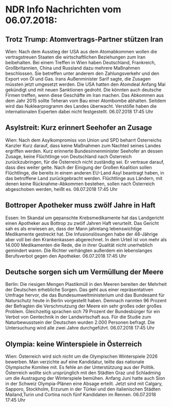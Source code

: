 # NDR Info Nachrichten vom 06.07.2018:


## Trotz Trump: Atomvertrags-Partner stützen Iran
Wien: Nach dem Ausstieg der USA aus dem Atomabkommen wollen die vertragstreuen Staaten die wirtschaftlichen Beziehungen zum Iran beibehalten. Bei einem Treffen in Wien haben Deutschland, Frankreich, Großbritannien, China und Russland dazu mehrere Maßnahmen beschlossen. Sie betreffen unter anderem den Zahlungsverkehr und den Export von Öl und Gas. Irans Außenminister Sarif sagte, die Zusagen müssten jetzt umgesetzt werden. Die USA hatten den Atomdeal Anfang Mai gekündigt und mit neuen Sanktionen gedroht. Die könnten auch deutsche Firmen treffen, wenn diese Geschäfte im Iran machen. Das Abkommen aus dem Jahr 2015 sollte Teheran vom Bau einer Atombombe abhalten. Seitdem wird das Nuklearprogramm des Landes überwacht. Verstöße haben die internationalen Experten dabei nicht festgestellt. 06.07.2018 17:45 Uhr 

## Asylstreit: Kurz erinnert Seehofer an Zusage
Wien: Nach dem Asylkompromiss von Union und SPD beharrt Österreichs Kanzler Kurz darauf, dass keine Maßnahmen zum Nachteil seines Landes ergriffen werden. Kurz erinnerte Bundesinnenminister Seehofer an dessen Zusage, keine Flüchtlinge von Deutschland nach Österreich zurückzubringen, für die Österreich nicht zuständig sei. Er vertraue darauf, dass dies weiter gelte. Nach der Einigung der Großen Koalition sollen Flüchtlinge, die bereits in einem anderen EU-Land Asyl beantragt haben, in das betroffene Land zurückgebracht werden. Flüchtlinge aus Ländern, mit denen keine Rücknahme-Abkommen bestehen, sollen nach Österreich abgeschoben werden, heißt es. 06.07.2018 17:45 Uhr 

## Bottroper Apotheker muss zwölf Jahre in Haft
Essen: Im Skandal um gepanschte Krebsmedikamente hat das Landgericht einen Apotheker aus Bottrop zu zwölf Jahren Haft verurteilt. Das Gericht sah es als erwiesen an, dass der Mann jahrelang lebenswichtige Medikamente gestreckt hat. Die Infusionslösungen habe der 48-Jährige aber voll bei den Krankenkassen abgerechnet. In dem Urteil ist von mehr als 14.000 Medikamenten die Rede, die in ihrer Qualität nicht unerheblich gemindert waren. Die Richter verhängten außerdem ein lebenslanges Berufsverbot gegen den Apotheker. 06.07.2018 17:45 Uhr 

## Deutsche sorgen sich um Vermüllung der Meere
Berlin: Die riesigen Mengen Plastikmüll in den Meeren bereiten der Mehrheit der Deutschen erhebliche Sorgen. Das geht aus einer repräsentativen Umfrage hervor, die das Bundesumweltministerium und das Bundesamt für Naturschutz heute in Berlin vorgestellt haben. Demnach nannten 96 Prozent der Befragten die Verschmutzung der Meere ein sehr großes oder großes Problem. Gleichzeitig sprachen sich 79 Prozent der Bundesbürger für ein Verbot von Gentechnik in der Landwirtschaft aus. Für die Studie zum Naturbewusstsein der Deutschen wurden 2.000 Personen befragt. Die Untersuchung wird alle zwei Jahre durchgeführt. 06.07.2018 17:45 Uhr 

## Olympia: keine Winterspiele in Österreich
Wien: Österreich wird sich nicht um die Olympischen Winterspiele 2026 bewerben. Man verzichte auf eine Kandidatur, teilte das nationale Olympische Komitee mit. Es fehle an der Unterstützung aus der Politik. Österreich wollte sich ursprünglich mit den Städten Graz und Schladming um die Austragung der Winterspiele bemühen. Anfang Juni hatte auch Sion in der Schweiz Olympia-Plänen eine Absage erteilt. Jetzt sind mit Calgary, Sapporo, Stockholm, Erzurum in der Türkei und den italienischen Städten Mailand,Turin und Cortina noch fünf Kandidaten im Rennen. 06.07.2018 17:45 Uhr 
